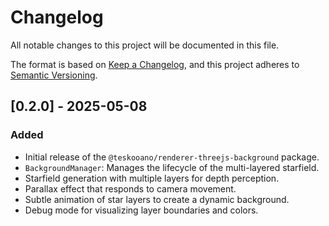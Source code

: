 # Changelog

All notable changes to this project will be documented in this file.

The format is based on [Keep a Changelog](https://keepachangelog.com/en/1.0.0/),
and this project adheres to [Semantic Versioning](https://semver.org/spec/v2.0.0.html).

## [0.2.0] - 2025-05-08

### Added

- Initial release of the `@teskooano/renderer-threejs-background` package.
- `BackgroundManager`: Manages the lifecycle of the multi-layered starfield.
- Starfield generation with multiple layers for depth perception.
- Parallax effect that responds to camera movement.
- Subtle animation of star layers to create a dynamic background.
- Debug mode for visualizing layer boundaries and colors.
